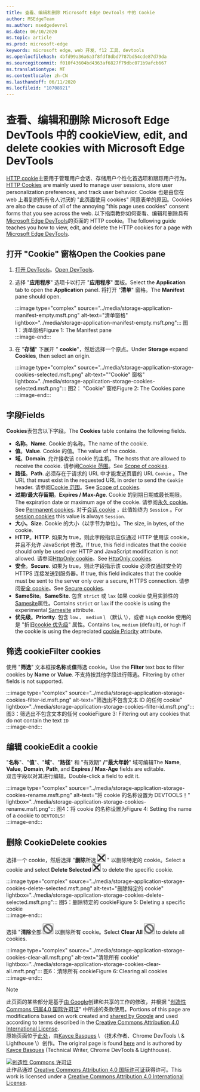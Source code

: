 ```yaml
---
title: 查看、编辑和删除 Microsoft Edge DevTools 中的 Cookie
author: MSEdgeTeam
ms.author: msedgedevrel
ms.date: 06/10/2020
ms.topic: article
ms.prod: microsoft-edge
keywords: microsoft edge、web 开发、f12 工具、devtools
ms.openlocfilehash: 4bfd99a36a6a3f8fdf8dbd7787bd54cde87d79da
ms.sourcegitcommit: f010f43604bd4363af6827f79dbc071b9afcb667
ms.translationtype: MT
ms.contentlocale: zh-CN
ms.lasthandoff: 06/11/2020
ms.locfileid: "10708921"
---
```

<!-- Copyright Kayce Basques 

   Licensed under the Apache License, Version 2.0 (the "License");
   you may not use this file except in compliance with the License.
   You may obtain a copy of the License at

       https://www.apache.org/licenses/LICENSE-2.0

   Unless required by applicable law or agreed to in writing, software
   distributed under the License is distributed on an "AS IS" BASIS,
   WITHOUT WARRANTIES OR CONDITIONS OF ANY KIND, either express or implied.
   See the License for the specific language governing permissions and
   limitations under the License.  -->

# <span data-ttu-id="b8992-103">查看、编辑和删除 Microsoft Edge DevTools 中的 cookie</span><span class="sxs-lookup"><span data-stu-id="b8992-103">View, edit, and delete cookies with Microsoft Edge DevTools</span></span>  

<span data-ttu-id="b8992-104">[HTTP cookie][MDNHTTPCookies]主要用于管理用户会话、存储用户个性化首选项和跟踪用户行为。</span><span class="sxs-lookup"><span data-stu-id="b8992-104">[HTTP Cookies][MDNHTTPCookies] are mainly used to manage user sessions, store user personalization preferences, and track user behavior.</span></span>  <span data-ttu-id="b8992-105">Cookie 也是由您在 web 上看到的所有令人讨厌的 "此页面使用 cookies" 同意表单的原因。</span><span class="sxs-lookup"><span data-stu-id="b8992-105">Cookies are also the cause of all of the annoying "this page uses cookies" consent forms that you see across the web.</span></span>  <span data-ttu-id="b8992-106">以下指南教你如何查看、编辑和删除具有[Microsoft Edge DevTools][MicrosoftEdgeDevTools]的页面的 HTTP cookie。</span><span class="sxs-lookup"><span data-stu-id="b8992-106">The following guide teaches you how to view, edit, and delete the HTTP cookies for a page with [Microsoft Edge DevTools][MicrosoftEdgeDevTools].</span></span>  

## <span data-ttu-id="b8992-107">打开 "Cookie" 窗格</span><span class="sxs-lookup"><span data-stu-id="b8992-107">Open the Cookies pane</span></span>  

1.  <span data-ttu-id="b8992-108">[打开 DevTools][DevToolsOpen]。</span><span class="sxs-lookup"><span data-stu-id="b8992-108">[Open DevTools][DevToolsOpen].</span></span>  
1.  <span data-ttu-id="b8992-109">选择 "**应用程序**" 选项卡以打开 "**应用程序**" 面板。</span><span class="sxs-lookup"><span data-stu-id="b8992-109">Select the **Application** tab to open the **Application** panel.</span></span>  <span data-ttu-id="b8992-110">将打开 "**清单**" 窗格。</span><span class="sxs-lookup"><span data-stu-id="b8992-110">The **Manifest** pane should open.</span></span>  
    
    :::image type="complex" source="../media/storage-application-manifest-empty.msft.png" alt-text="清单窗格" lightbox="../media/storage-application-manifest-empty.msft.png":::
       <span data-ttu-id="b8992-112">图1：清单窗格</span><span class="sxs-lookup"><span data-stu-id="b8992-112">Figure 1:  The Manifest pane</span></span>  
    :::image-end:::  

1.  <span data-ttu-id="b8992-113">在 "**存储**" 下展开 " **cookie**"，然后选择一个原点。</span><span class="sxs-lookup"><span data-stu-id="b8992-113">Under **Storage** expand **Cookies**, then select an origin.</span></span>  
    
    :::image type="complex" source="../media/storage-application-storage-cookies-selected.msft.png" alt-text=""Cookie" 窗格" lightbox="../media/storage-application-storage-cookies-selected.msft.png":::
       <span data-ttu-id="b8992-115">图2： "Cookie" 窗格</span><span class="sxs-lookup"><span data-stu-id="b8992-115">Figure 2:  The Cookies pane</span></span>  
    :::image-end:::  

## <span data-ttu-id="b8992-116">字段</span><span class="sxs-lookup"><span data-stu-id="b8992-116">Fields</span></span>  

<span data-ttu-id="b8992-117">**Cookies**表包含以下字段。</span><span class="sxs-lookup"><span data-stu-id="b8992-117">The **Cookies** table contains the following fields.</span></span>  

*   <span data-ttu-id="b8992-118">**名称**。</span><span class="sxs-lookup"><span data-stu-id="b8992-118">**Name**.</span></span>  <span data-ttu-id="b8992-119">Cookie 的名称。</span><span class="sxs-lookup"><span data-stu-id="b8992-119">The name of the cookie.</span></span>  
*   <span data-ttu-id="b8992-120">**值**。</span><span class="sxs-lookup"><span data-stu-id="b8992-120">**Value**.</span></span>  <span data-ttu-id="b8992-121">Cookie 的值。</span><span class="sxs-lookup"><span data-stu-id="b8992-121">The value of the cookie.</span></span>  
*   <span data-ttu-id="b8992-122">**域**。</span><span class="sxs-lookup"><span data-stu-id="b8992-122">**Domain**.</span></span>  <span data-ttu-id="b8992-123">允许接收该 cookie 的主机。</span><span class="sxs-lookup"><span data-stu-id="b8992-123">The hosts that are allowed to receive the cookie.</span></span>  <span data-ttu-id="b8992-124">请参阅[Cookie 范围][MDNHTTPCookiesScope]。</span><span class="sxs-lookup"><span data-stu-id="b8992-124">See [Scope of cookies][MDNHTTPCookiesScope].</span></span>  
*   <span data-ttu-id="b8992-125">**路径**。</span><span class="sxs-lookup"><span data-stu-id="b8992-125">**Path**.</span></span>  <span data-ttu-id="b8992-126">必须存在于请求的 URL 中才能发送页眉的 URL `Cookie` 。</span><span class="sxs-lookup"><span data-stu-id="b8992-126">The URL that must exist in the requested URL in order to send the `Cookie` header.</span></span>  <span data-ttu-id="b8992-127">请参阅[Cookie 范围][MDNHTTPCookiesScope]。</span><span class="sxs-lookup"><span data-stu-id="b8992-127">See [Scope of cookies][MDNHTTPCookiesScope].</span></span>  
*   <span data-ttu-id="b8992-128">**过期/最大存留期**。</span><span class="sxs-lookup"><span data-stu-id="b8992-128">**Expires / Max-Age**.</span></span>  <span data-ttu-id="b8992-129">Cookie 的到期日期或最长期限。</span><span class="sxs-lookup"><span data-stu-id="b8992-129">The expiration date or maximum age of the cookie.</span></span>  <span data-ttu-id="b8992-130">请参阅[永久 cookie][MDNHTTPCookiesPermanent]。</span><span class="sxs-lookup"><span data-stu-id="b8992-130">See [Permanent cookies][MDNHTTPCookiesPermanent].</span></span>  <span data-ttu-id="b8992-131">对于[会话 cookie][MDNHTTPCookiesSession] ，此值始终为 `Session` 。</span><span class="sxs-lookup"><span data-stu-id="b8992-131">For [session cookies][MDNHTTPCookiesSession] this value is always `Session`.</span></span>  
*   <span data-ttu-id="b8992-132">**大小**。</span><span class="sxs-lookup"><span data-stu-id="b8992-132">**Size**.</span></span>  <span data-ttu-id="b8992-133">Cookie 的大小（以字节为单位）。</span><span class="sxs-lookup"><span data-stu-id="b8992-133">The size, in bytes, of the cookie.</span></span>  
*   <span data-ttu-id="b8992-134">**HTTP**。</span><span class="sxs-lookup"><span data-stu-id="b8992-134">**HTTP**.</span></span>  <span data-ttu-id="b8992-135">如果为 true，则此字段指示应仅通过 HTTP 使用该 cookie，并且不允许 JavaScript 修改。</span><span class="sxs-lookup"><span data-stu-id="b8992-135">If true, this field indicates that the cookie should only be used over HTTP and JavaScript modification is not allowed.</span></span>  <span data-ttu-id="b8992-136">请参阅[HttpOnly cookie][MDNHTTPCookiesSecure]。</span><span class="sxs-lookup"><span data-stu-id="b8992-136">See [HttpOnly cookies][MDNHTTPCookiesSecure].</span></span>  
*   <span data-ttu-id="b8992-137">**安全**。</span><span class="sxs-lookup"><span data-stu-id="b8992-137">**Secure**.</span></span>  <span data-ttu-id="b8992-138">如果为 true，则此字段指示该 cookie 必须仅通过安全的 HTTPS 连接发送到服务器。</span><span class="sxs-lookup"><span data-stu-id="b8992-138">If true, this field indicates that the cookie must be sent to the server only over a secure, HTTPS connection.</span></span>  <span data-ttu-id="b8992-139">请参阅[安全 cookie][MDNHTTPCookiesSecure]。</span><span class="sxs-lookup"><span data-stu-id="b8992-139">See [Secure cookies][MDNHTTPCookiesSecure].</span></span>  
*   <span data-ttu-id="b8992-140">**SameSite**。</span><span class="sxs-lookup"><span data-stu-id="b8992-140">**SameSite**.</span></span>  <span data-ttu-id="b8992-141">包含 `strict` 或 `lax` 如果 cookie 使用实验性的[Samesite][MDNHTTPCookiesSamesite]属性。</span><span class="sxs-lookup"><span data-stu-id="b8992-141">Contains `strict` or `lax` if the cookie is using the experimental [Samesite][MDNHTTPCookiesSamesite] attribute.</span></span>  
*   <span data-ttu-id="b8992-142">**优先级**。</span><span class="sxs-lookup"><span data-stu-id="b8992-142">**Priority**.</span></span>  <span data-ttu-id="b8992-143">包含 `low` 、 `medium` \ （默认 \），或者 `high` cookie 使用的是 "折旧[cookie 优先级][ChromiumIssue232693]" 属性。</span><span class="sxs-lookup"><span data-stu-id="b8992-143">Contains `low`, `medium` \(default\), or `high` if the cookie is using the depreciated [cookie Priority][ChromiumIssue232693] attribute.</span></span>

## <span data-ttu-id="b8992-144">筛选 cookie</span><span class="sxs-lookup"><span data-stu-id="b8992-144">Filter cookies</span></span>  

<span data-ttu-id="b8992-145">使用 "**筛选**" 文本框按**名称**或**值**筛选 cookie。</span><span class="sxs-lookup"><span data-stu-id="b8992-145">Use the **Filter** text box to filter cookies by **Name** or **Value**.</span></span>  <span data-ttu-id="b8992-146">不支持按其他字段进行筛选。</span><span class="sxs-lookup"><span data-stu-id="b8992-146">Filtering by other fields is not supported.</span></span>  

:::image type="complex" source="../media/storage-application-storage-cookies-filter-id.msft.png" alt-text="筛选出不包含文本 ID 的任何 cookie" lightbox="../media/storage-application-storage-cookies-filter-id.msft.png":::
   <span data-ttu-id="b8992-148">图3：筛选出不包含文本的任何 cookie</span><span class="sxs-lookup"><span data-stu-id="b8992-148">Figure 3:  Filtering out any cookies that do not contain the text</span></span> `ID`  
:::image-end:::  

## <span data-ttu-id="b8992-149">编辑 cookie</span><span class="sxs-lookup"><span data-stu-id="b8992-149">Edit a cookie</span></span>  

<span data-ttu-id="b8992-150">"**名称**"、"**值**"、"**域**"、"**路径**" 和 "有效期" **/"最大年龄**" 域可编辑</span><span class="sxs-lookup"><span data-stu-id="b8992-150">The **Name**, **Value**, **Domain**, **Path**, and **Expires / Max-Age** fields are editable.</span></span>  
<span data-ttu-id="b8992-151">双击字段以对其进行编辑。</span><span class="sxs-lookup"><span data-stu-id="b8992-151">Double-click a field to edit it.</span></span>  

:::image type="complex" source="../media/storage-application-storage-cookies-rename.msft.png" alt-text="将 cookie 的名称设置为 DEVTOOLS！" lightbox="../media/storage-application-storage-cookies-rename.msft.png":::
   <span data-ttu-id="b8992-153">图4：将 cookie 的名称设置为</span><span class="sxs-lookup"><span data-stu-id="b8992-153">Figure 4:  Setting the name of a cookie to</span></span> `DEVTOOLS!`  
:::image-end:::  

## <span data-ttu-id="b8992-154">删除 Cookie</span><span class="sxs-lookup"><span data-stu-id="b8992-154">Delete cookies</span></span>  

<span data-ttu-id="b8992-155">选择一个 cookie，然后选择 "**删除**所选 ![ 删除 ][ImageDeleteIcon] " 以删除特定的 cookie。</span><span class="sxs-lookup"><span data-stu-id="b8992-155">Select a cookie and select **Delete Selected** ![Delete Selected][ImageDeleteIcon]  to delete the specific cookie.</span></span>  

:::image type="complex" source="../media/storage-application-storage-cookies-delete-selected.msft.png" alt-text="删除特定的 cookie" lightbox="../media/storage-application-storage-cookies-delete-selected.msft.png":::
   <span data-ttu-id="b8992-157">图5：删除特定的 cookie</span><span class="sxs-lookup"><span data-stu-id="b8992-157">Figure 5:  Deleting a specific cookie</span></span>  
:::image-end:::  

<span data-ttu-id="b8992-158">选择 "**清除**全部 ![ 清除" ][ImageClearIcon] 以删除所有 cookie。</span><span class="sxs-lookup"><span data-stu-id="b8992-158">Select **Clear All** ![Clear All][ImageClearIcon]  to delete all cookies.</span></span>  

:::image type="complex" source="../media/storage-application-storage-cookies-clear-all.msft.png" alt-text="清除所有 cookie" lightbox="../media/storage-application-storage-cookies-clear-all.msft.png":::
   <span data-ttu-id="b8992-160">图6：清除所有 cookie</span><span class="sxs-lookup"><span data-stu-id="b8992-160">Figure 6:  Clearing all cookies</span></span>  
:::image-end:::  

<!-- image links -->  

[ImageClearIcon]: ../media/clear-icon.msft.png  
[ImageDeleteIcon]: ../media/delete-icon.msft.png  

<!-- links -->  

[MicrosoftEdgeDevTools]: /microsoft-edge/devtools-guide-chromium "Microsoft Edge （Chromium）开发人员工具"  
[DevToolsOpen]: /microsoft-edge/devtools-guide-chromium/open "打开 Microsoft Edge DevTools"  

[ChromiumIssue232693]: https://bugs.chromium.org/p/chromium/issues/detail?id=232693 "Chromium 问题232693：为 Cookies 实施优先级字段 |Chromium Bug"  

[MDNHTTPCookies]: https://developer.mozilla.org/docs/Web/HTTP/Cookies "HTTP cookie |MDN"  
[MDNHTTPCookiesPermanent]: https://developer.mozilla.org/docs/Web/HTTP/Cookies#Permanent_cookies "HTTP cookie-永久 cookie |MDN"  
[MDNHTTPCookiesSamesite]: https://developer.mozilla.org/docs/Web/HTTP/Cookies#SameSite_cookies "HTTP cookie-SameSite cookie |MDN"  
[MDNHTTPCookiesScope]: https://developer.mozilla.org/docs/Web/HTTP/Cookies#Scope_of_cookies "HTTP cookie-cookie 范围 |MDN"  
[MDNHTTPCookiesSecure]: https://developer.mozilla.org/docs/Web/HTTP/Cookies#Secure_and_HttpOnly_cookies "HTTP cookie-安全和 HttpOnly cookie |MDN"  
[MDNHTTPCookiesSession]: https://developer.mozilla.org/docs/Web/HTTP/Cookies#Session_cookies "HTTP cookie-会话 cookie |MDN"  

> [!NOTE]
> <span data-ttu-id="b8992-170">此页面的某些部分是基于[由 Google][GoogleSitePolicies]创建和共享的工作的修改，并根据 "[创造性 Commons 归属4.0 国际许可证][CCA4IL]" 中所述的条款使用。</span><span class="sxs-lookup"><span data-stu-id="b8992-170">Portions of this page are modifications based on work created and [shared by Google][GoogleSitePolicies] and used according to terms described in the [Creative Commons Attribution 4.0 International License][CCA4IL].</span></span>  
> <span data-ttu-id="b8992-171">原始页面位于[此处](https://developers.google.com/web/tools/chrome-devtools/storage/cookies)，由[Kayce Basques][KayceBasques] \ （技术作者、Chrome DevTools \ & Lighthouse \）创作。</span><span class="sxs-lookup"><span data-stu-id="b8992-171">The original page is found [here](https://developers.google.com/web/tools/chrome-devtools/storage/cookies) and is authored by [Kayce Basques][KayceBasques] \(Technical Writer, Chrome DevTools \& Lighthouse\).</span></span>  

[![创造性 Commons 许可证][CCby4Image]][CCA4IL]  
<span data-ttu-id="b8992-173">此作品通过 [Creative Commons Attribution 4.0 国际许可证][CCA4IL]获得许可。</span><span class="sxs-lookup"><span data-stu-id="b8992-173">This work is licensed under a [Creative Commons Attribution 4.0 International License][CCA4IL].</span></span>  

[CCA4IL]: https://creativecommons.org/licenses/by/4.0  
[CCby4Image]: https://i.creativecommons.org/l/by/4.0/88x31.png  
[GoogleSitePolicies]: https://developers.google.com/terms/site-policies  
[KayceBasques]: https://developers.google.com/web/resources/contributors/kaycebasques  
